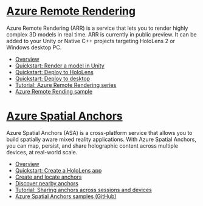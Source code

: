 # [Azure Remote Rendering](#tab/arr)

Azure Remote Rendering (ARR) is a service that lets you to render highly complex 3D models in real time. ARR is currently in public preview. It can be added to your Unity or Native C++ projects targeting HoloLens 2 or Windows desktop PC.

* [Overview](/azure/remote-rendering/overview/about) 
* [Quickstart: Render a model in Unity](/azure/remote-rendering/quickstarts/render-model) 
* [Quickstart: Deploy to HoloLens](/azure/remote-rendering/quickstarts/deploy-to-hololens) 
* [Quickstart: Deploy to desktop](/azure/remote-rendering/quickstarts/deploy-to-desktop) 
* [Tutorial: Azure Remote Rendering series](/azure/remote-rendering/tutorials/unity/tutorial-landing) 
* [Azure Remote Rending sample](/azure/remote-rendering/samples/showcase-app)

# [Azure Spatial Anchors](#tab/asa)

Azure Spatial Anchors (ASA) is a cross-platform service that allows you to build spatially aware mixed reality applications. With Azure Spatial Anchors, you can map, persist, and share holographic content across multiple devices, at real-world scale.

* [Overview](/azure/spatial-anchors/overview) 
* [Quickstart: Create a HoloLens app](/azure/spatial-anchors/quickstarts/get-started-unity-hololens) 
* [Create and locate anchors](/azure/spatial-anchors/how-tos/create-locate-anchors-unity) 
* [Discover nearby anchors](/azure/spatial-anchors/how-tos/set-up-coarse-reloc-unity)
* [Tutorial: Sharing anchors across sessions and devices](/azure/spatial-anchors/tutorials/tutorial-share-anchors-across-devices?tabs=VS%2cAndroid)  
* [Azure Spatial Anchors samples (GitHub)](https://github.com/Azure/azure-spatial-anchors-samples) 
